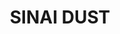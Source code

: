 ---
layout: product
title: "SINAI DUST"
price: "500" 
desc: "Pigment"
img_path: "/assets/img/A.MIG-3023.jpg"
brand: "AMMO"
available: false
special_offer: false
new: false
soon: false
cat: "060000"
subcat: "060700"
subsubcat: "00"
sifra: "A.MIG-3023"
popular: true
---